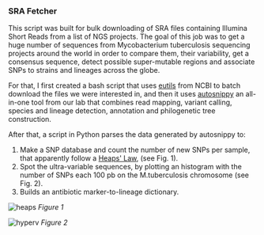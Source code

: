 ### SRA Fetcher

This script was built for bulk downloading of SRA files containing Illumina Short Reads from a list of NGS projects.
The goal of this job was to get a huge number of sequences from Mycobacterium tuberculosis sequencing projects around the world in order to compare them, 
their variability, get a consensus sequence, detect possible super-mutable regions and associate SNPs to strains and lineages across the globe.

For that, I first created a bash script that uses [eutils](https://www.ncbi.nlm.nih.gov/books/NBK25500/) from NCBI to batch download the files we were interested in, 
and then it uses [autosnippy](https://github.com/MG-IiSGM/autosnippy) an all-in-one tool from our lab that combines read mapping, variant calling, species 
and lineage detection, annotation and philogenetic tree construction.

After that, a script in Python parses the data generated by autosnippy to:
1. Make a SNP database and count the number of new SNPs per sample, that apparently follow a [Heaps' Law](https://en.wikipedia.org/wiki/Heaps%27_law), (see Fig. 1).
2. Spot the ultra-variable sequences, by plotting an histogram with the number of SNPs each 100 pb on the M.tuberculosis chromosome (see Fig. 2).
3. Builds an antibiotic marker-to-lineage dictionary.

![heaps](https://user-images.githubusercontent.com/77884314/158214595-87dc9c32-3fd2-476b-a55d-03ab0d49ea2a.png)
*Figure 1*

![hyperv](https://user-images.githubusercontent.com/77884314/158216088-b7d24db2-8297-4e0e-bb30-e56d864e2de6.png)
*Figure 2*
